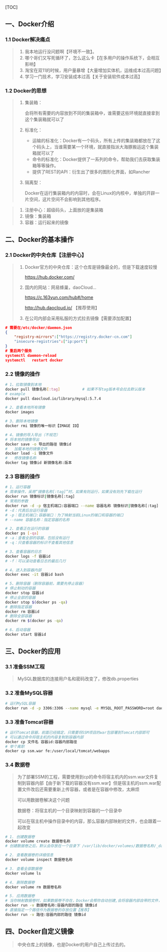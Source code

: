 [TOC]

## 一、Docker介绍

### 1.1 Docker解决痛点

> 1. 我本地运行没问题啊【环境不一致】。
> 2. 哪个哥们又写死循环了，怎么这么卡【在多用户的操作系统下，会相互影响】
> 3. 淘宝在双11的时候，用户量暴增【大量增加实体机，运维成本过高问题】
> 4. 学习一门技术，学习安装成本过高【关于安装软件成本过高】

### 1.2 Docker的思想

> 1. 集装箱：
>
>    会将所有需要的内容放到不同的集装箱中，谁需要这些环境就直接拿到这个集装箱就可以了
>
> 2. 标准化：
>
>    - 运输的标准化：Docker有一个码头，所有上传的集装箱都放在了这个码头上，当谁需要某一个环境，就直接指派大海豚搬运这个集装箱就可以了
>    - 命令的标准化：Docker提供了一系列的命令，帮助我们去获取集装箱等等操作。
>    - 提供了REST的API：衍生出了很多的图形化界面，如Rancher
>
> 3. 隔离型：
>
>    Docker在运行集装箱内的内容时，会在Linux的内核中，单独的开辟一片空间，这片空间不会影响到其他程序。

> 1. 注册中心：超级码头，上面放的是集装箱
> 2. 镜像：集装箱
> 3. 容器：运行起来的镜像

## 二、Docker的基本操作

### 2.1 Docker的中央仓库【注册中心】

> 1. Docker官方的中央仓库：这个仓库是镜像最全的，但是下载速度较慢
>
>    https://hub.docker.com/
>
> 2. 国内的网站：网易蜂巢，daoCloud...
>
>    https://c.163yun.com/hub#/home
>
>    http://hub.daocloud.io/	【推荐使用】
>
> 3. 在公司内部会采用私服的方式拉去镜像【需要添加配置】

```json
# 需要在/etc/docker/daemon.json
{
	"registry-mirrors":["https://registry.docker-cn.com"]
	"insecure-registries":["ip:port"]
}
# 重启两个服务
systemctl daemon-reload
systemctl	restart docker
```

### 2.2 镜像的操作

```sh
# 1、拉取镜像到本地
docker pull 镜像名称[:tag]			# 如果不写tag版本号会拉去默认版本
# example
docker pull daocloud.io/library/mysql:5.7.4
```

```sh
# 2、查看本地所有镜像
docker images
```

```sh
# 3、删除本地镜像
docker rmi 镜像的唯一标识【IMAGE ID】
```

```sh
# 4、镜像的导入导出（不规范）
# 将本地的镜像导出
docker save -o 导出的路径 镜像id
#	加载本地的镜像文件
docker load -i 镜像文件
#	修改镜像名称
docker tag 镜像id 新镜像名称:版本
```

### 2.3 容器的操作

```sh
# 1、运行容器
# 简单操作，采用“镜像名称[:tag]”时，如果有则运行，如果没有则先下载在运行
docker run 镜像标识|镜像名称[:tag]
# 常用的参数
docker run -d -p 宿主机端口:容器端口 --name 容器名称 镜像标识|镜像名称[:tag]
# -d：代表后台运行容器
# -p：宿主机端口:容器端口：为了映射当前Linux的端口和容器的端口
# --name 容器名称：指定容器的名称
```

```sh
# 2、查看正在运行的容器
docker ps [-qa]
# -a：查看全部的容器，包括没有运行
# -q：只查看容器的标识不查看其他信息
```

```sh
# 3、查看容器的日志
docker logs -f 容器id
# -f：可以滚动查看日志的最后几行
```

```sh
# 4、进入到容器内部
docker exec -it 容器id bash
```

```sh
# 5、删除容器（删除容器前，需要先停止容器）
# 停止制动的容器
docker stop 容器id
# 停止全部的容器
docker stop $(docker ps -qa)
# 删除指定容器
docker rm 容器id
# 删除全部容器
docker rm $(docker ps -qa)
```

```sh
# 6、启动容器
docker start 容器id
```

## 三、Docker的应用

### 3.1 准备SSM工程

> MySQL数据库的连接用户名和密码改变了，修改db.properties

### 3.2 准备MySQL容器

```sh
# 运行MySQL容器
docker run -d -p 3306:3306 --name mysql -e MYSQL_ROOT_PASSWORD=root daocloud.io/library/mysql:5.7.4
```

### 3.3 准备Tomcat容器

```sh
# 运行Tomcat容器，前面已经搞定，只需要将SSM项目的war包部署到Tomcat内部即可
# 可以通过命令将宿主机的内容复制到容器内部
docker cp 文件名 容器id:容器内部路径
# 举个离职
docker cp ssm.war fe:/user/local/tomcat/webapps
```

### 3.4 数据卷

> 为了部署SSM的工程，需要使用到cp的命令将宿主机内的ssm.war文件复制到容器内部【由于新下载的容器没有ssm.war】但是宿主机的ssm.war配置文件改后还需要重新上传容器，或者是在容器中修改，太麻烦
>
> 可以用数据卷解决这个问题
>
> 数据卷：将宿主机的一个目录映射到容器的一个目录中
>
> 可以在宿主机中操作目录中的内容，那么容器内部映射的文件，也会跟着一起改变

```sh
# 1. 创建数据卷
docker volume create 数据卷名称
# 创建数据卷之后，默认会存放在一个目录下 /var/lib/docker/volumes/数据卷名称/_data
```

```sh
# 2. 查看数据卷的详细信息
docker volume inspect 数据卷名称
```

```sh
# 3. 查看全部数据卷
docker volume ls
```

```sh
# 4. 删除数据卷
docker volume rm 数据卷名称
```

```sh
# 5. 应用数据卷
# 当你映射数据卷时，如果数据卷不存在，Docker会帮你自动创建,会将容器内部自带的文件，存储在默认的存放路径中
docker run -v 数据卷名称:容器内部的路径 镜像id
# 直接指定一个路径作为数据卷的存放位置【推荐】
docker run -v 路径:容器内部的路径 镜像id
```

## 四、Docker自定义镜像

> 中央仓库上的镜像，也是Docker的用户自己上传过去的。

